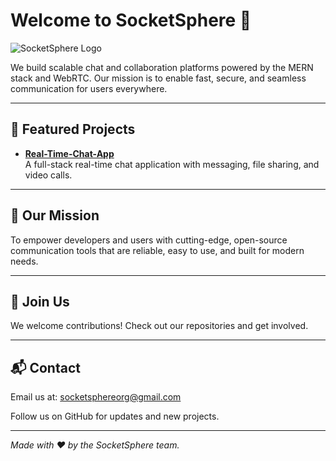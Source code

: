 # Welcome to SocketSphere 👋

![SocketSphere Logo](https://imgur.com/0AlikIn)

We build scalable chat and collaboration platforms powered by the MERN stack and WebRTC. Our mission is to enable fast, secure, and seamless communication for users everywhere.

---

## 🚀 Featured Projects

- **[Real-Time-Chat-App](https://github.com/SocketSphere/Real-Time-Chat-App)**  
  A full-stack real-time chat application with messaging, file sharing, and video calls.

---

## 🌟 Our Mission

To empower developers and users with cutting-edge, open-source communication tools that are reliable, easy to use, and built for modern needs.

---

## 🤝 Join Us

We welcome contributions! Check out our repositories and get involved.

---

## 📬 Contact

Email us at: socketsphereorg@gmail.com

Follow us on GitHub for updates and new projects.

---

*Made with ❤️ by the SocketSphere team.*
